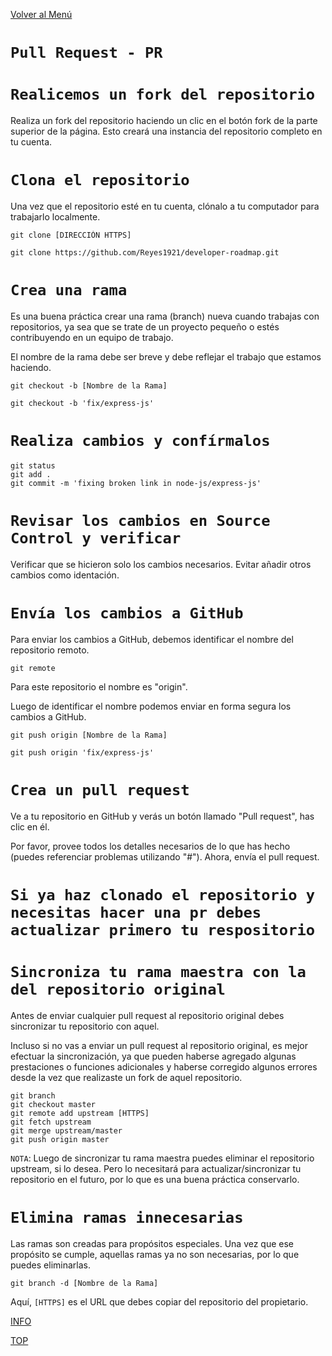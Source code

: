[Volver al Menú](root.md)

# `Pull Request - PR`

# `Realicemos un fork del repositorio`

Realiza un fork del repositorio haciendo un clic en el botón fork de la parte superior de la página. Esto creará una instancia del repositorio completo en tu cuenta.

# `Clona el repositorio`

Una vez que el repositorio esté en tu cuenta, clónalo a tu computador para trabajarlo localmente.

```
git clone [DIRECCIÓN HTTPS]
```

```
git clone https://github.com/Reyes1921/developer-roadmap.git
```

# `Crea una rama`

Es una buena práctica crear una rama (branch) nueva cuando trabajas con repositorios, ya sea que se trate de un proyecto pequeño o estés contribuyendo en un equipo de trabajo.

El nombre de la rama debe ser breve y debe reflejar el trabajo que estamos haciendo.

```
git checkout -b [Nombre de la Rama]
```

```
git checkout -b 'fix/express-js'
```

# `Realiza cambios y confírmalos`

```
git status
git add .
git commit -m 'fixing broken link in node-js/express-js'
```

# `Revisar los cambios en Source Control y verificar`

Verificar que se hicieron solo los cambios necesarios. Evitar añadir otros cambios como identación.

# `Envía los cambios a GitHub`

Para enviar los cambios a GitHub, debemos identificar el nombre del repositorio remoto.

```
git remote
```

Para este repositorio el nombre es "origin".

Luego de identificar el nombre podemos enviar en forma segura los cambios a GitHub.

```
git push origin [Nombre de la Rama]
```

```
git push origin 'fix/express-js'
```

# `Crea un pull request`

Ve a tu repositorio en GitHub y verás un botón llamado "Pull request", has clic en él.

Por favor, provee todos los detalles necesarios de lo que has hecho (puedes referenciar problemas utilizando "#"). Ahora, envía el pull request.

# `Si ya haz clonado el repositorio y necesitas hacer una pr debes actualizar primero tu respositorio`

# `Sincroniza tu rama maestra con la del repositorio original`

Antes de enviar cualquier pull request al repositorio original debes sincronizar tu repositorio con aquel.

Incluso si no vas a enviar un pull request al repositorio original, es mejor efectuar la sincronización, ya que pueden haberse agregado algunas prestaciones o funciones adicionales y haberse corregido algunos errores desde la vez que realizaste un fork de aquel repositorio.

```
git branch
git checkout master
git remote add upstream [HTTPS]
git fetch upstream
git merge upstream/master
git push origin master
```

`NOTA`: Luego de sincronizar tu rama maestra puedes eliminar el repositorio upstream, si lo desea. Pero lo necesitará para actualizar/sincronizar tu repositorio en el futuro, por lo que es una buena práctica conservarlo.

# `Elimina ramas innecesarias`

Las ramas son creadas para propósitos especiales. Una vez que ese propósito se cumple, aquellas ramas ya no son necesarias, por lo que puedes eliminarlas.

```
git branch -d [Nombre de la Rama]
```

Aquí, `[HTTPS]` es el URL que debes copiar del repositorio del propietario.

[INFO](https://www.freecodecamp.org/espanol/news/como-hacer-tu-primer-pull-request-en-github/)

[TOP](#pull-request---pr)
